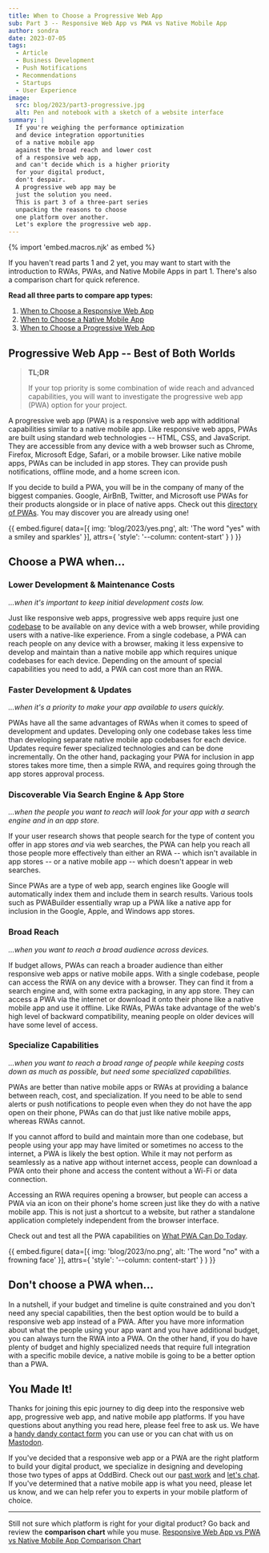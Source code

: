 ```yaml
---
title: When to Choose a Progressive Web App
sub: Part 3 -- Responsive Web App vs PWA vs Native Mobile App
author: sondra
date: 2023-07-05
tags:
  - Article
  - Business Development
  - Push Notifications
  - Recommendations
  - Startups
  - User Experience
image:
  src: blog/2023/part3-progressive.jpg
  alt: Pen and notebook with a sketch of a website interface
summary: |
  If you're weighing the performance optimization
  and device integration opportunities
  of a native mobile app
  against the broad reach and lower cost
  of a responsive web app,
  and can't decide which is a higher priority
  for your digital product,
  don't despair.
  A progressive web app may be
  just the solution you need.
  This is part 3 of a three-part series
  unpacking the reasons to choose
  one platform over another.
  Let's explore the progressive web app.
---
```

{% import 'embed.macros.njk' as embed %}

If you haven't read parts 1 and 2 yet, you may want to start with the
introduction to RWAs, PWAs, and Native Mobile Apps in part 1. There's also a
comparison chart for quick reference.

**Read all three parts to compare app types:**

1. [When to Choose a Responsive Web App](/2023/05/05/when-to-choose-a-responsive-web-app/)
2. [When to Choose a Native Mobile App](/2023/06/07/when-to-choose-a-native-mobile-app/)
3. [When to Choose a Progressive Web App](/2023/07/05/when-to-choose-a-progressive-web-app/)

## Progressive Web App -- Best of Both Worlds

> **TL;DR**
>
> If your top priority is some combination of wide reach and
> advanced capabilities, you will want to investigate the
> progressive web app (PWA) option for your project.

A progressive web app (PWA) is a responsive web app with additional capabilities
similar to a native mobile app. Like responsive web apps, PWAs are built using
standard web technologies -- HTML, CSS, and JavaScript. They are accessible from
any device with a web browser such as Chrome, Firefox, Microsoft Edge, Safari,
or a mobile browser. Like native mobile apps, PWAs can be included in app
stores. They can provide push notifications, offline mode, and a home screen
icon.

If you decide to build a PWA, you will be in the company of many of the biggest
companies. Google, AirBnB, Twitter, and Microsoft use PWAs for their products
alongside or in place of native apps. Check out this [directory of
PWAs](https://www.findpwa.com/list/top-apps). You may discover you are already
using one!

{{ embed.figure(
  data=[{
    img: 'blog/2023/yes.png',
    alt: 'The word "yes" with a smiley and sparkles'
  }],
  attrs={
    'style': '--column: content-start'
  }
) }}

## Choose a PWA when…

### Lower Development & Maintenance Costs
*…when it's important to keep initial development costs low.*

Just like responsive web apps, progressive web apps require just one
[codebase](/2023/05/05/when-to-choose-a-responsive-web-app/#choose-an-rwa-when%E2%80%A6)
to be available on any device with a web browser, while providing users with a
native-like experience. From a single codebase, a PWA can reach people on any
device with a browser, making it less expensive to develop and maintain than a
native mobile app which requires unique codebases for each device. Depending on
the amount of special capabilities you need to add, a PWA can cost more than an
RWA.

### Faster Development & Updates
*…when it's a priority to make your app available to users quickly.*

PWAs have all the same advantages of RWAs when it comes to speed of development
and updates. Developing only one codebase takes less time than developing
separate native mobile app codebases for each device. Updates require fewer
specialized technologies and can be done incrementally. On the other hand,
packaging your PWA for inclusion in app stores takes more time, then a simple
RWA, and requires going through the app stores approval process.

### Discoverable Via Search Engine & App Store
*…when the people you want to reach will look for your app with a search engine
and in an app store.*

If your user research shows that people search for the type of content you offer
in app stores *and* via web searches, the PWA can help you reach all those
people more effectively than either an RWA -- which isn't available in app
stores -- or a native mobile app -- which doesn't appear in web searches.

Since PWAs are a type of web app, search engines like Google will automatically
index them and include them in search results. Various tools such as PWABuilder
essentially wrap up a PWA like a native app for inclusion in the Google, Apple,
and Windows app stores.

### Broad Reach
*…when you want to reach a broad audience across devices.*

If budget allows, PWAs can reach a broader audience than either responsive web
apps or native mobile apps. With a single codebase, people can access the RWA on
any device with a browser. They can find it from a search engine and, with some
extra packaging, in any app store. They can access a PWA via the internet or
download it onto their phone like a native mobile app and use it offline. Like
RWAs, PWAs take advantage of the web's high level of backward compatibility,
meaning people on older devices will have some level of access.

### Specialize Capabilities
*…when you want to reach a broad range of people while keeping costs down as
much as possible, but need some specialized capabilities.*

PWAs are better than native mobile apps or RWAs at providing a balance between
reach, cost, and specialization. If you need to be able to send alerts or push
notifications to people even when they do not have the app open on their phone,
PWAs can do that just like native mobile apps, whereas RWAs cannot.

If you cannot afford to build and maintain more than one codebase, but people
using your app may have limited or sometimes no access to the internet, a PWA is
likely the best option. While it may not perform as seamlessly as a native app
without internet access, people can download a PWA onto their phone and access
the content without a Wi-Fi or data connection.

Accessing an RWA requires opening a browser, but people can access a PWA via an
icon on their phone's home screen just like they do with a native mobile app.
This is not just a shortcut to a website, but rather a standalone application
completely independent from the browser interface.

Check out and test all the PWA capabilities on [What PWA Can Do
Today](https://whatpwacando.today/).

{{ embed.figure(
  data=[{
    img: 'blog/2023/no.png',
    alt: 'The word "no" with a frowning face'
  }],
  attrs={
    'style': '--column: content-start'
  }
) }}

## Don't choose a PWA when…

In a nutshell, if your budget and timeline is quite constrained and you don't
need any special capabilities, then the best option would be to build a
responsive web app instead of a PWA. After you have more information about what
the people using your app want and you have additional budget, you can always
turn the RWA into a PWA. On the other hand, if you do have plenty of budget and
highly specialized needs that require full integration with a specific mobile
device, a native mobile is going to be a better option than a PWA.

## You Made It!

Thanks for joining this epic journey to dig deep into the responsive web app,
progressive web app, and native mobile app platforms. If you have questions
about anything you read here, please feel free to ask us. We have a [handy dandy
contact form](/contact/) you can use or you can chat with us on
[Mastodon](https://front-end.social/@OddBird).

If you've decided that a responsive web app or a PWA are the right platform to
build your digital product, we specialize in designing and developing those two
types of apps at OddBird. Check out our [past work](/work/) and [let's
chat](/contact/). If you've determined that a native mobile app is what you
need, please let us know, and we can help refer you to experts in your mobile
platform of choice.

---

Still not sure which platform is right for your digital product? Go back and
review the **comparison chart** while you muse. [Responsive Web App vs PWA vs
Native Mobile App Comparison
Chart](/2023/05/05/when-to-choose-a-responsive-web-app/#what-are-responsive-web-apps%2C-pwas%2C-and-native-mobile-apps%3F)
